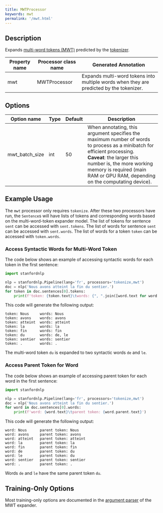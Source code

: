 ```yaml
---
title: MWTProcessor
keywords: mwt
permalink: '/mwt.html'
---
```


## Description

Expands [multi-word tokens (MWT)](https://universaldependencies.org/u/overview/tokenization.html) predicted by the [tokenizer](tokenize.md). 

| Property name | Processor class name | Generated Annotation |
| --- | --- | --- |
| mwt | MWTProcessor | Expands multi-word tokens into multiple words when they are predicted by the tokenizer. | 

## Options

| Option name | Type | Default | Description |
| --- | --- | --- | --- |
| mwt_batch_size | int | 50 | When annotating, this argument specifies the maximum number of words to process as a minibatch for efficient processing. <br>**Caveat**: the larger this number is, the more working memory is required (main RAM or GPU RAM, depending on the computating device). |

## Example Usage

The `mwt` processor only requires `tokenize`.  After these two processors have run, the `Sentence`s will have 
lists of tokens and corresponding words based on the multi-word-token expander model.  The list of tokens for
sentence `sent` can be accessed with `sent.tokens`.  The list of words for sentence `sent` can be accessed with
`sent.words`.  The list of words for a token `token` can be accessed with `token.words`.  

### Access Syntactic Words for Multi-Word Token

The code below shows an example of accessing syntactic words for each token in the first sentence:

```python
import stanfordnlp

nlp = stanfordnlp.Pipeline(lang='fr', processors='tokenize,mwt')
doc = nlp('Nous avons atteint la fin du sentier.')
for token in doc.sentences[0].tokens:
    print(f'token: {token.text}\twords: {", ".join([word.text for word in token.words])}')
```

This code will generate the following output:

```
token: Nous     words: Nous
token: avons    words: avons
token: atteint  words: atteint
token: la       words: la
token: fin      words: fin
token: du       words: de, le
token: sentier  words: sentier
token: .        words: .
```

The multi-word token `du` is expanded to two syntactic words `de` and `le`.

### Access Parent Token for Word

The code below shows an example of accessing parent token for each word in the first sentence:

```python
import stanfordnlp

nlp = stanfordnlp.Pipeline(lang='fr', processors='tokenize,mwt')
doc = nlp('Nous avons atteint la fin du sentier.')
for word in doc.sentences[0].words:
    print(f'word: {word.text}\tparent token: {word.parent.text}')
```

This code will generate the following output:

```
word: Nous      parent token: Nous
word: avons     parent token: avons
word: atteint   parent token: atteint
word: la        parent token: la
word: fin       parent token: fin
word: de        parent token: du
word: le        parent token: du
word: sentier   parent token: sentier
word: .         parent token: .
```

Words `de` and `le` have the same parent token `du`.

## Training-Only Options

Most training-only options are documented in the [argument parser](https://github.com/stanfordnlp/stanfordnlp/blob/master/stanfordnlp/models/mwt_expander.py#L22) of the MWT expander.
